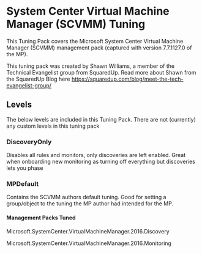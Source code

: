 # System Center Virtual Machine Manager (SCVMM) Tuning
This Tuning Pack covers the Microsoft System Center Virtual Machine Manager (SCVMM) management pack (captured with version 7.7.1127.0 of the MP).

This tuning pack was created by Shawn Williams, a member of the Technical Evangelist group from SquaredUp.  Read more about Shawn from the SquaredUp Blog here https://squaredup.com/blog/meet-the-tech-evangelist-group/

## Levels
The below levels are included in this Tuning Pack. There are not (currently) any custom levels in this tuning pack

### DiscoveryOnly
Disables all rules and monitors, only discoveries are left enabled. Great when onboarding new monitoring as turning off everything but discoveries lets you phase 

### MPDefault
Contains the SCVMM authors default tuning. Good for setting a group/object to the tuning the MP author had intended for the MP.

#### Management Packs Tuned

Microsoft.SystemCenter.VirtualMachineManager.2016.Discovery

Microsoft.SystemCenter.VirtualMachineManager.2016.Monitoring
